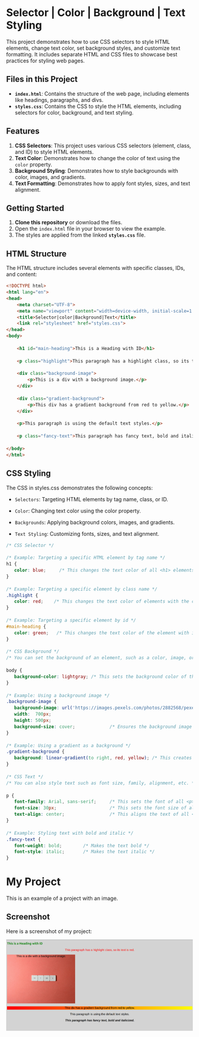# Selector | Color | Background | Text Styling

This project demonstrates how to use CSS selectors to style HTML elements, change text color, set background styles, and customize text formatting. It includes separate HTML and CSS files to showcase best practices for styling web pages.

## Files in this Project

- **`index.html`**: Contains the structure of the web page, including elements like headings, paragraphs, and divs.
- **`styles.css`**: Contains the CSS to style the HTML elements, including selectors for color, background, and text styling.

## Features

1. **CSS Selectors**: This project uses various CSS selectors (element, class, and ID) to style HTML elements.
2. **Text Color**: Demonstrates how to change the color of text using the `color` property.
3. **Background Styling**: Demonstrates how to style backgrounds with color, images, and gradients.
4. **Text Formatting**: Demonstrates how to apply font styles, sizes, and text alignment.

## Getting Started

1. **Clone this repository** or download the files.
2. Open the `index.html` file in your browser to view the example.
3. The styles are applied from the linked **`styles.css`** file.

## HTML Structure

The HTML structure includes several elements with specific classes, IDs, and content:

```html
<!DOCTYPE html>
<html lang="en">
<head>
    <meta charset="UTF-8">
    <meta name="viewport" content="width=device-width, initial-scale=1.0">
    <title>Selector|color|Background|Text</title>
    <link rel="stylesheet" href="styles.css">
</head>
<body>

    <h1 id="main-heading">This is a Heading with ID</h1>
    
    <p class="highlight">This paragraph has a highlight class, so its text is red.</p>
    
    <div class="background-image">
        <p>This is a div with a background image.</p>
    </div>
    
    <div class="gradient-background">
        <p>This div has a gradient background from red to yellow.</p>
    </div>
    
    <p>This paragraph is using the default text styles.</p>

    <p class="fancy-text">This paragraph has fancy text, bold and italicized.</p>

</body>
</html>
```
## CSS Styling
The CSS in styles.css demonstrates the following concepts:

- `Selectors`: Targeting HTML elements by tag name, class, or ID.

- `Color`: Changing text color using the color property.

- `Backgrounds`: Applying background colors, images, and gradients.

- `Text Styling`: Customizing fonts, sizes, and text alignment.

 ```css
 /* CSS Selector */

/* Example: Targeting a specific HTML element by tag name */
h1 {
    color: blue;     /* This changes the text color of all <h1> elements to blue */
}

/* Example: Targeting a specific element by class name */
.highlight {
    color: red;    /* This changes the text color of elements with the class "highlight" to red */
}

/* Example: Targeting a specific element by id */
#main-heading {
    color: green;   /* This changes the text color of the element with id "main-heading" to green */
}

/* CSS Background */
/* You can set the background of an element, such as a color, image, or gradient */

body {
    background-color: lightgray; /* This sets the background color of the entire page to light gray */
}

/* Example: Using a background image */
.background-image {
    background-image: url('https://images.pexels.com/photos/2882568/pexels-photo-2882568.jpeg?auto=compress&cs=tinysrgb&w=1260&h=750&dpr=2');    /* This sets a background image for elements with class "background-image" */
    width:  700px;
    height: 500px;
    background-size: cover;             /* Ensures the background image covers the entire element */
}

/* Example: Using a gradient as a background */
.gradient-background {
    background: linear-gradient(to right, red, yellow); /* This creates a gradient background from red to yellow */
}

/* CSS Text */
/* You can also style text such as font size, family, alignment, etc. */

p {
    font-family: Arial, sans-serif;     /* This sets the font of all <p> elements to Arial */
    font-size: 30px;                    /* This sets the font size of all <p> elements to 16px */
    text-align: center;                 /* This aligns the text of all <p> elements to the center */
}

/* Example: Styling text with bold and italic */
.fancy-text {
    font-weight: bold;        /* Makes the text bold */
    font-style: italic;       /* Makes the text italic */
}
```
# My Project

This is an example of a project with an image.

## Screenshot

Here is a screenshot of my project:

![Project Screenshot](./image/output.png)


